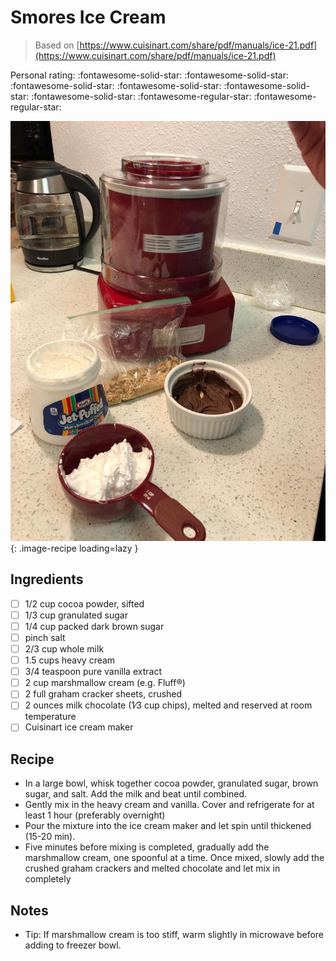 <!-- Needs Manual Review -->

<!-- Do not modify sections with "AUTO-*". They are updated by make.py -->

# Smores Ice Cream

> Based on [https://www.cuisinart.com/share/pdf/manuals/ice-21.pdf](https://www.cuisinart.com/share/pdf/manuals/ice-21.pdf)

<!-- rating=3; (User can specify rating on scale of 1-5) -->
<!-- AUTO-UserRating -->
Personal rating: :fontawesome-solid-star: :fontawesome-solid-star: :fontawesome-solid-star: :fontawesome-solid-star: :fontawesome-solid-star: :fontawesome-solid-star: :fontawesome-regular-star: :fontawesome-regular-star:
<!-- /AUTO-UserRating -->

<!-- name_image=smores_ice_cream.jpeg; (User can specify image name if multiple exist) -->
<!-- AUTO-Image -->
![smores_ice_cream.jpeg](./smores_ice_cream.jpeg){: .image-recipe loading=lazy }
<!-- /AUTO-Image -->

## Ingredients

* [ ] 1/2 cup cocoa powder, sifted
* [ ] 1/3 cup granulated sugar
* [ ] 1/4 cup packed dark brown sugar
* [ ] pinch salt
* [ ] 2/3 cup whole milk
* [ ] 1.5 cups heavy cream
* [ ] 3/4 teaspoon pure vanilla extract
* [ ] 2 cup marshmallow cream (e.g. Fluff®)
* [ ] 2 full graham cracker sheets, crushed
* [ ] 2 ounces milk chocolate (1∕3 cup chips), melted and reserved at room temperature
* [ ] Cuisinart ice cream maker

## Recipe

* In a large bowl, whisk together cocoa powder, granulated sugar, brown sugar, and salt. Add the milk and beat until combined.
* Gently mix in the heavy cream and vanilla. Cover and refrigerate for at least 1 hour (preferably overnight)
* Pour the mixture into the ice cream maker and let spin until thickened (15-20 min).
* Five minutes before mixing is completed, gradually add the marshmallow cream, one spoonful at a time. Once mixed, slowly add the crushed graham crackers and melted chocolate and let mix in completely

## Notes

* Tip: If marshmallow cream is too stiff, warm slightly in microwave before adding to freezer bowl.
